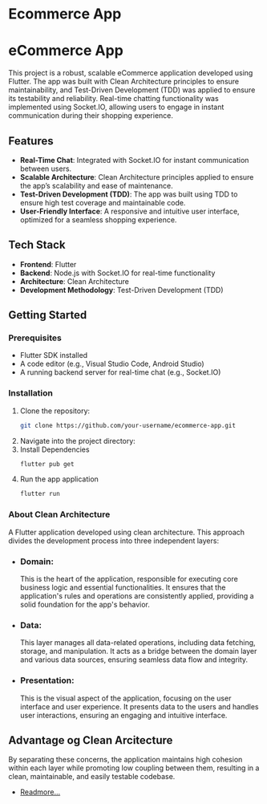 # Ecommerce App

# eCommerce App

This project is a robust, scalable eCommerce application developed using Flutter. The app was built with Clean Architecture principles to ensure maintainability, and Test-Driven Development (TDD) was applied to ensure its testability and reliability. Real-time chatting functionality was implemented using Socket.IO, allowing users to engage in instant communication during their shopping experience.

## Features
- **Real-Time Chat**: Integrated with Socket.IO for instant communication between users.
- **Scalable Architecture**: Clean Architecture principles applied to ensure the app’s scalability and ease of maintenance.
- **Test-Driven Development (TDD)**: The app was built using TDD to ensure high test coverage and maintainable code.
- **User-Friendly Interface**: A responsive and intuitive user interface, optimized for a seamless shopping experience.

## Tech Stack
- **Frontend**: Flutter
- **Backend**: Node.js with Socket.IO for real-time functionality
- **Architecture**: Clean Architecture
- **Development Methodology**: Test-Driven Development (TDD)

## Getting Started

### Prerequisites
- Flutter SDK installed
- A code editor (e.g., Visual Studio Code, Android Studio)
- A running backend server for real-time chat (e.g., Socket.IO)

### Installation

1. Clone the repository:
   ```bash
   git clone https://github.com/your-username/ecommerce-app.git
    ```
2. Navigate into the project directory:
3. Install Dependencies
    ```bash
    flutter pub get
    ```
4. Run the app application
    ```bash
    flutter run
    ```
### About Clean Architecture
A Flutter application developed using clean architecture. This approach divides the development process into three independent layers:

- ### Domain:
  
    This is the heart of the application, responsible for executing core business logic and essential functionalities. 
    It ensures that the application's rules and operations are consistently applied, providing a solid foundation for the app's behavior.
- ### Data:
  
    This layer manages all data-related operations, including data fetching, storage, and manipulation. 
    It acts as a bridge between the domain layer and various data sources, ensuring seamless data flow and integrity.
- ### Presentation:

    This is the visual aspect of the application, focusing on the user interface and user experience. 
    It presents data to the users and handles user interactions, ensuring an engaging and intuitive interface.


## Advantage og Clean Arcitecture

By separating these concerns, the application maintains high cohesion within each layer while promoting low coupling between them, resulting in a clean, maintainable, and easily testable codebase.

- [Readmore...](https://resocoder.com/2019/08/27/flutter-tdd-clean-architecture-course-1-explanation-project-structure/)